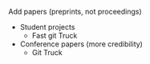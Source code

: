 Add papers (preprints, not proceedings)
  - Student projects
    - Fast git Truck
  - Conference papers (more credibility)
    - Git Truck
